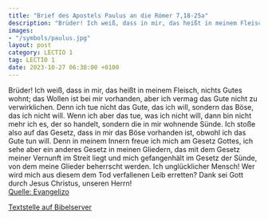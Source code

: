 ```yaml
---
title: "Brief des Apostels Paulus an die Römer 7,18-25a"
description: "Brüder! Ich weiß, dass in mir, das heißt in meinem Fleisch, nichts Gutes wohnt; das Wollen ist bei mir vorhanden, aber ich vermag das Gute nicht zu verwirklichen. Denn ich tue nicht das Gute, das ich will, sondern das Böse, das ich nicht will. Wenn ich aber das tue, was ich nicht...."
images:
- "/symbols/paulus.jpg"
layout: post
category: LECTIO 1
tag: LECTIO 1
date: 2023-10-27 06:30:00 +0100
---
```

Brüder! Ich weiß, dass in mir, das heißt in meinem Fleisch, nichts Gutes wohnt; das Wollen ist bei mir vorhanden, aber ich vermag das Gute nicht zu verwirklichen.
Denn ich tue nicht das Gute, das ich will, sondern das Böse, das ich nicht will.
Wenn ich aber das tue, was ich nicht will, dann bin nicht mehr ich es, der so handelt, sondern die in mir wohnende Sünde.<!--more-->
Ich stoße also auf das Gesetz, dass in mir das Böse vorhanden ist, obwohl ich das Gute tun will.
Denn in meinem Innern freue ich mich am Gesetz Gottes,
ich sehe aber ein anderes Gesetz in meinen Gliedern, das mit dem Gesetz meiner Vernunft im Streit liegt und mich gefangenhält im Gesetz der Sünde, von dem meine Glieder beherrscht werden.
Ich unglücklicher Mensch! Wer wird mich aus diesem dem Tod verfallenen Leib erretten?
Dank sei Gott durch Jesus Christus, unseren Herrn!<br>
[Quelle: Evangelizo](https://evangeliumtagfuertag.org/DE/gospel)

[Textstelle auf Bibelserver](https://www.bibleserver.com/EU/Römer7,18-25a)
